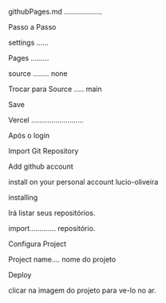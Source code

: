 
githubPages.md
...................



Passo a Passo 


settings ......

Pages .........

source ........ none

Trocar para Source ..... main

Save

Vercel
..........................

Após o login

Import Git Repository


Add github account

install on your personal account lucio-oliveira

installing

Irá listar seus repositórios.


import.............  repositório.

Configura Project

Project name.... nome do projeto

Deploy


clicar na imagem do projeto para ve-lo no ar.
